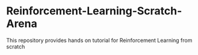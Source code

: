 # Reinforcement-Learning-Scratch-Arena
This repository provides hands on tutorial for Reinforcement Learning from scratch
